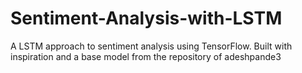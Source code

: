 # Sentiment-Analysis-with-LSTM
A LSTM approach to sentiment analysis using TensorFlow. Built with inspiration and a base model from the repository of adeshpande3
